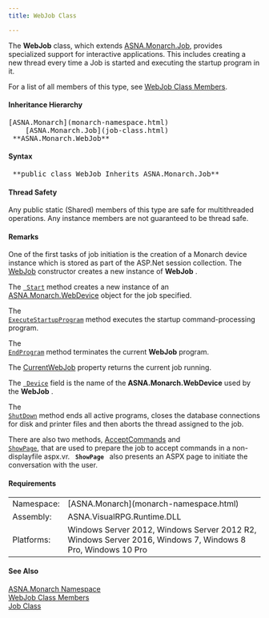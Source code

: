 ```yaml
---
title: WebJob Class

---
```


The **WebJob** class, which extends [ASNA.Monarch.Job](job-class.html), provides specialized support for interactive applications. This includes creating a new thread every time a Job is started and executing the startup program in it.

For a list of all members of this type, see [WebJob Class Members](web-job-class-members.html).

#### Inheritance Hierarchy
<pre>[ASNA.Monarch](monarch-namespace.html)
    [ASNA.Monarch.Job](job-class.html)
 **ASNA.Monarch.WebJob**       </pre>

#### Syntax
<pre class="syntax"> **public class WebJob Inherits ASNA.Monarch.Job** </pre>

#### Thread Safety
Any public static (Shared) members of this type are safe for multithreaded operations. Any instance members are not guaranteed to be thread safe.

#### Remarks
One of the first tasks of job initiation is the creation of a Monarch device instance which is stored as part of the ASP.Net session collection. The [ WebJob](web-job-class-web-job-constructors.html) constructor creates a new instance of **WebJob** .

The <code>[ Start](web-job-class-start-method.html)</code> method creates a new instance of an [ ASNA.Monarch.WebDevice](web-device-class.html) object for the job specified.

The <code>[ ExecuteStartupProgram](web-job-class-execute-startup-program-method.html)</code> method executes the startup command-processing program.

The <code>[ EndProgram](web-job-class-end-programs-method.html)</code> method terminates the current **WebJob** program.

The [ CurrentWebJob](web-job-class-current-web-job-property.html) property returns the current job running.

The <code>[ Device](amfWebJobClassDeviceField.html)</code> field is the name of the **ASNA.Monarch.WebDevice** used by the **WebJob** .

The <code>[ ShutDown](web-job-class-shutdown-method.html)</code> method ends all active programs, closes the database connections for disk and printer files and then aborts the thread assigned to the job.

There are also two methods, [ AcceptCommands](web-job-class-accept-commands-method.html) and <code>[ ShowPage](web-job-class-show-page-method.html)</code>, that are used to prepare the job to accept commands in a non-displayfile aspx.vr. <code> **ShowPage** </code> also presents an ASPX page to initiate the conversation with the user.
<!-- -->

#### Requirements
<table class="dttable" cellspacing="0" cellpadding="4" width="60%">
           <colgroup>
            <col width="15%" style="font-weight:bold" />
            <col width="85%" />
          </colgroup>
          <tr>
            <td>Namespace:</td>
            <td>[ASNA.Monarch](monarch-namespace.html)</td>
          </tr>
          <tr>
            <td>Assembly:</td>
            <td>ASNA.VisualRPG.Runtime.DLL</td>
          </tr>
         <tr>
            <td>Platforms:</td>
            <td> Windows Server 2012, Windows Server 2012 R2, Windows Server 2016,  Windows 7, Windows 8 Pro, Windows 10 Pro</td>
         </tr>
</table>

<!-- end -->

#### See Also
[ASNA.Monarch Namespace](monarch-namespace.html) <br /> [WebJob Class Members](web-job-class-members.html) <br /> [Job Class](job-class.html) 
